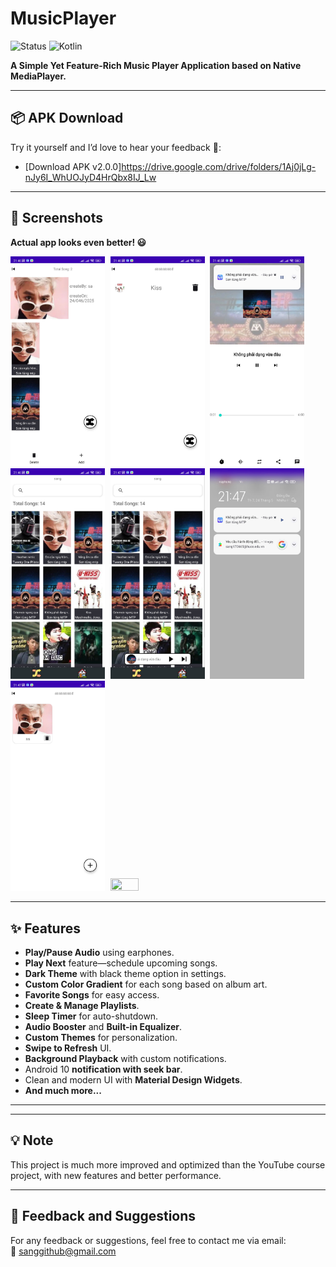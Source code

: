 # MusicPlayer

![Status](https://img.shields.io/badge/Status-Active-brightgreen)  ![Kotlin](https://img.shields.io/badge/Kotlin-100%25-brightgreen)

**A Simple Yet Feature-Rich Music Player Application based on Native MediaPlayer.**

---

## 📦 APK Download

Try it yourself and I’d love to hear your feedback 🙂:

- [Download APK v2.0.0]https://drive.google.com/drive/folders/1Aj0jLg-nJy6I_WhUOJyD4HrQbx8IJ_Lw

---

## 📸 Screenshots

**Actual app looks even better! 😃**

<kbd>
  <img src="https://github.com/sangdepzaiaa/DemoAppMusic/blob/master/app/src/main/assets/music-app%20-screen-shots/2e45d9807879cd279468.jpg" width=30% height=30%/>
  <img src="https://github.com/sangdepzaiaa/DemoAppMusic/blob/master/app/src/main/assets/music-app%20-screen-shots/57e5b42f15d6a088f9c7.jpg" width=30% height=30%/>
  <img src="https://github.com/sangdepzaiaa/DemoAppMusic/blob/master/app/src/main/assets/music-app%20-screen-shots/91978678278192dfcb90.jpg" width=30% height=30%/>
  <img src="https://github.com/sangdepzaiaa/DemoAppMusic/blob/master/app/src/main/assets/music-app%20-screen-shots/9642d9a2785bcd05944a.jpg" width=30% height=30%/>
  <img src="https://github.com/sangdepzaiaa/DemoAppMusic/blob/master/app/src/main/assets/music-app%20-screen-shots/9ba7b777168ea3d0fa9f.jpg" width=30% height=30%/>
  <img src="https://github.com/sangdepzaiaa/DemoAppMusic/blob/master/app/src/main/assets/music-app%20-screen-shots/b302b8dd1924ac7af535.jpg" width=30% height=30%/>
  <img src="https://github.com/sangdepzaiaa/DemoAppMusic/blob/master/app/src/main/assets/music-app%20-screen-shots/f4896e48cfb17aef23a0.jpg" width=30% height=30%/>
  <img src="https://github.com/HarshAndroid/MusicPlayer/blob/master/music_player_screenshots/screen_4.png" width=30% height=30%/>
</kbd>

---

## ✨ Features

- **Play/Pause Audio** using earphones.
- **Play Next** feature—schedule upcoming songs.
- **Dark Theme** with black theme option in settings.
- **Custom Color Gradient** for each song based on album art.
- **Favorite Songs** for easy access.
- **Create & Manage Playlists**.
- **Sleep Timer** for auto-shutdown.
- **Audio Booster** and **Built-in Equalizer**.
- **Custom Themes** for personalization.
- **Swipe to Refresh** UI.
- **Background Playback** with custom notifications.
- Android 10 **notification with seek bar**.
- Clean and modern UI with **Material Design Widgets**.
- **And much more...**

---


---

## 💡 Note

This project is much more improved and optimized than the YouTube course project, with new features and better performance.

---

## 💬 Feedback and Suggestions

For any feedback or suggestions, feel free to contact me via email:  
📧 [sanggithub@gmail.com](mailto:sanggithub@gmail.com)
